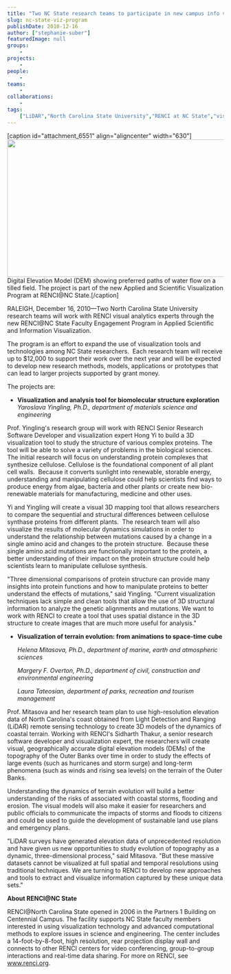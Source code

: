 ```yaml
---
title: "Two NC State research teams to participate in new campus info viz program"
slug: nc-state-viz-program
publishDate: 2010-12-16
author: ["stephanie-suber"]
featuredImage: null
groups:
    - 
projects:
    - 
people:
    - 
teams: 
    - 
collaborations:
    - 
tags:
    ["LiDAR","North Carolina State University","RENCI at NC State","visualization"]
---
```

[caption id="attachment_6551" align="aligncenter" width="630"]<a href="https://www.renci.org/wp-content/uploads/2010/12/tilled-field1.jpg" rel="Digital Elevation Model (DEM) showing preferred paths of water flow on a tilled field. The project is part of the new Applied and Scientific Visualization Program at RENCI@NC State. "><img class="  wp-image-6551 size-large" title="tilled-field1" src="https://www.renci.org/wp-content/uploads/2010/12/tilled-field1-630x319.jpg" alt="" width="630" height="319" /></a> Digital Elevation Model (DEM) showing preferred paths of water flow on a tilled field. The project is part of the new Applied and Scientific Visualization Program at RENCI@NC State.[/caption]

RALEIGH, December 16, 2010—Two North Carolina State University research teams will work with RENCI visual analytics experts through the new RENCI@NC State Faculty Engagement Program in Applied Scientific and Information Visualization.

The program is an effort to expand the use of visualization tools and technologies among NC State researchers.  Each research team will receive up to $12,000 to support their work over the next year and will be expected to develop new research methods, models, applications or prototypes that can lead to larger projects supported by grant money.

The projects are:
<ul>
	<li><strong>Visualization and analysis tool for biomolecular structure exploration </strong><em>Yaroslava Yingling, Ph.D., department of materials science and engineering</em></li>
</ul>
Prof. Yingling's research group will work with RENCI Senior Research Software Developer and visualization expert Hong Yi to build a 3D visualization tool to study the structure of various complex proteins. The tool will be able to solve a variety of problems in the biological sciences. The initial research will focus on understanding protein complexes that synthesize cellulose. Cellulose is the foundational component of all plant cell walls.  Because it converts sunlight into renewable, storable energy, understanding and manipulating cellulose could help scientists find ways to produce energy from algae, bacteria and other plants or create new bio-renewable materials for manufacturing, medicine and other uses.

Yi and Yingling will create a visual 3D mapping tool that allows researchers to compare the sequential and structural differences between cellulose synthase proteins from different plants.  The research team will also visualize the results of molecular dynamics simulations in order to understand the relationship between mutations caused by a change in a single amino acid and changes to the protein structure.  Because these single amino acid mutations are functionally important to the protein, a better understanding of their impact on the protein structure could help scientists learn to manipulate cellulose synthesis.

"Three dimensional comparisons of protein structure can provide many insights into protein functions and how to manipulate proteins to better understand the effects of mutations," said Yingling. "Current visualization techniques lack simple and clean tools that allow the use of 3D structural information to analyze the genetic alignments and mutations. We want to work with RENCI to create a tool that uses spatial distance in the 3D structure to create images that are much more useful for analysis."
<ul>
	<li><strong>Visualization of terrain evolution: from animations to space-time cube</strong>

<em>Helena Mitasova, Ph.D., department of marine, earth and atmospheric sciences

Margery F. Overton, Ph.D., department of civil, construction and environmental engineering

Laura Tateosian, department of parks, recreation and tourism management</em></li>
</ul>
Prof. Mitasova and her research team plan to use high-resolution elevation data of North Carolina's coast obtained from Light Detection and Ranging (LiDAR) remote sensing technology to create 3D models of the dynamics of coastal terrain. Working with RENCI's Sidharth Thakur, a senior research software developer and visualization expert, the researchers will create visual, geographically accurate digital elevation models (DEMs) of the topography of the Outer Banks over time in order to study the effects of large events (such as hurricanes and storm surge) and long-term phenomena (such as winds and rising sea levels) on the terrain of the Outer Banks.

Understanding the dynamics of terrain evolution will build a better understanding of the risks of associated with coastal storms, flooding and erosion. The visual models will also make it easier for researchers and public officials to communicate the impacts of storms and floods to citizens and could be used to guide the development of sustainable land use plans and emergency plans.

"LiDAR surveys have generated elevation data of unprecedented resolution and have given us new opportunities to study evolution of topography as a dynamic, three-dimensional process," said Mitasova. "But these massive datasets cannot be visualized at full spatial and temporal resolutions using traditional techniques. We are turning to RENCI to develop new approaches and tools to extract and visualize information captured by these unique data sets."

<strong>About RENCI@NC State</strong>

RENCI@North Carolina State opened in 2006 in the Partners 1 Building on Centennial Campus. The facility supports NC State faculty members interested in using visualization technology and advanced computational methods to explore issues in science and engineering. The center includes a 14-foot-by-8-foot, high resolution, rear projection display wall and connects to other RENCI centers for video conferencing, group-to-group interactions and real-time data sharing. For more on RENCI, see <a href="https://www.renci.org">www.renci.org</a>.
